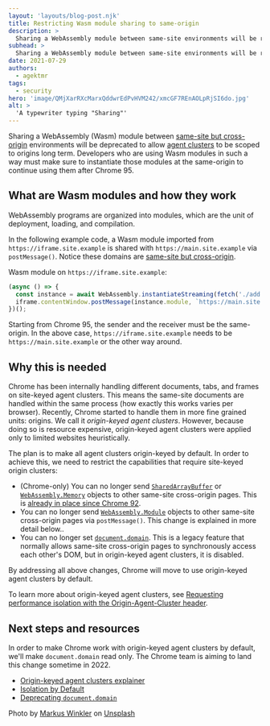 ```yaml
---
layout: 'layouts/blog-post.njk'
title: Restricting Wasm module sharing to same-origin
description: >
  Sharing a WebAssembly module between same-site environments will be restricted to just same-origin.
subhead: >
  Sharing a WebAssembly module between same-site environments will be restricted to just same-origin.
date: 2021-07-29
authors:
  - agektmr
tags:
  - security
hero: 'image/QMjXarRXcMarxQddwrEdPvHVM242/xmcGF7REnAOLpRjSI6do.jpg'
alt: >
  'A typewriter typing "Sharing"'
---
```


Sharing a WebAssembly (Wasm) module between [same-site but
cross-origin](https://web.dev/articles/same-site-same-origin) environments will be
deprecated to allow [agent
clusters](https://html.spec.whatwg.org/multipage/origin.html#origin-keyed-agent-clusters)
to be scoped to origins long term. Developers who are using Wasm modules in such
a way must make sure to instantiate those modules at the same-origin to continue
using them after Chrome 95.

## What are Wasm modules and how they work

WebAssembly programs are organized into modules, which are the unit of
deployment, loading, and compilation.

In the following example code, a Wasm module imported from
`https://iframe.site.example` is shared with `https://main.site.example` via
`postMessage()`. Notice these domains are [same-site but
cross-origin](https://web.dev/articles/same-site-same-origin).

Wasm module on `https://iframe.site.example`:

```javascript
(async () => {
  const instance = await WebAssembly.instantiateStreaming(fetch('./add.wasm'), {});
  iframe.contentWindow.postMessage(instance.module, `https://main.site.example`);
})();
```

Starting from Chrome 95, the sender and the receiver must be the same-origin. In
the above case, `https://iframe.site.example` needs to be
`https://main.site.example` or the other way around.

## Why this is needed

Chrome has been internally handling different documents, tabs, and frames on
site-keyed agent clusters. This means the same-site documents are handled within
the same process (how exactly this works varies per browser). Recently, Chrome
started to handle them in more fine grained units: origins. We call it
*origin-keyed agent clusters*. However, because doing so is resource expensive,
origin-keyed agent clusters were applied only to limited websites heuristically.

The plan is to make all agent clusters origin-keyed by default. In order to
achieve this, we need to restrict the capabilities that require site-keyed
origin clusters:

* (Chrome-only) You can no longer send
  [`SharedArrayBuffer`](https://developer.mozilla.org/docs/Web/JavaScript/Reference/Global_Objects/SharedArrayBuffer)
  or
  [`WebAssembly.Memory`](https://developer.mozilla.org/docs/Web/JavaScript/Reference/Global_Objects/WebAssembly/Memory)
  objects to other same-site cross-origin pages. This is [already in place since
  Chrome 92](/blog/enabling-shared-array-buffer/).
* You can no longer send
  [`WebAssembly.Module`](https://developer.mozilla.org/docs/Web/JavaScript/Reference/Global_Objects/WebAssembly/Module)
  objects to other same-site cross-origin pages via `postMessage()`. This change
  is explained in more detail below..
* You can no longer set
  [`document.domain`](https://developer.mozilla.org/docs/Web/API/Document/domain).
  This is a legacy feature that normally allows same-site cross-origin pages to
  synchronously access each other's DOM, but in origin-keyed agent clusters, it
  is disabled.

By addressing all above changes, Chrome will move to use origin-keyed agent
clusters by default.

To learn more about origin-keyed agent clusters, see [Requesting performance
isolation with the Origin-Agent-Cluster
header](https://web.dev/articles/origin-agent-cluster).

## Next steps and resources

In order to make Chrome work with origin-keyed agent clusters by default, we'll
make `document.domain` read only. The Chrome team is aiming to land this change
sometime in 2022.

* [Origin-keyed agent clusters
  explainer](https://github.com/WICG/origin-agent-cluster)
* [Isolation by Default](https://speakerdeck.com/mikewest/isolation-by-default)
* [Deprecating
  `document.domain`](https://github.com/mikewest/deprecating-document-domain)

Photo by [Markus
Winkler](https://unsplash.com/@markuswinkler?utm_source=unsplash&utm_medium=referral&utm_content=creditCopyText)
on
[Unsplash](https://unsplash.com/?utm_source=unsplash&utm_medium=referral&utm_content=creditCopyText)
